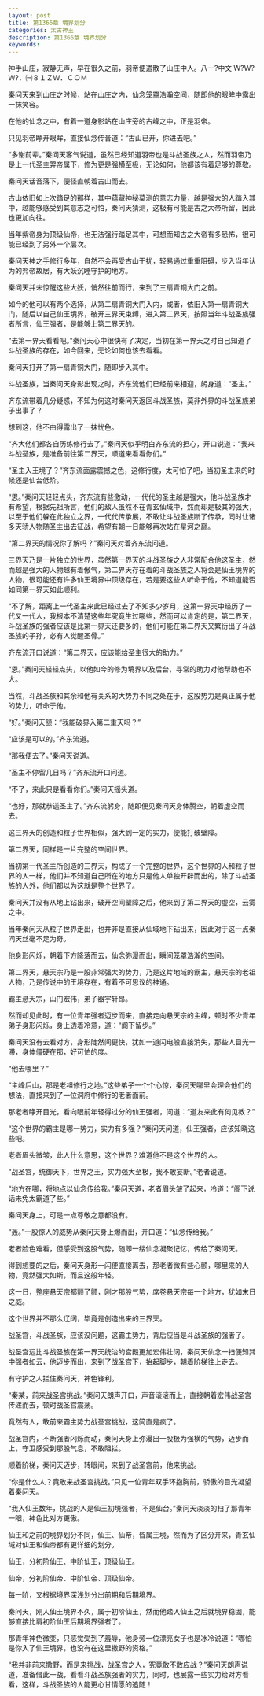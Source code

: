 ```yaml
---
layout: post
title: 第1366章 境界划分
categories: 太古神王
description: 第1366章 境界划分
keywords:
---
```


神手山庄，寂静无声，早在很久之前，羽帝便遣散了山庄中人。八一?中文 Ｗ?Ｗ?Ｗ?．㈠８１ＺＷ．ＣＯＭ

秦问天来到山庄之时候，站在山庄之内，仙念笼罩浩瀚空间，随即他的眼眸中露出一抹笑容。

在他的仙念之中，有着一道身影站在山庄旁的古峰之中，正是羽帝。

只见羽帝睁开眼眸，直接仙念传音道：“古山已开，你进去吧。”

“多谢前辈。”秦问天客气说道，虽然已经知道羽帝也是斗战圣族之人，然而羽帝乃是上一代圣主羿帝属下，修为更是强横至极，无论如何，他都该有着足够的尊敬。

秦问天话音落下，便径直朝着古山而去。

古山依旧如上次踏足的那样，其中蕴藏神秘莫测的意志力量，越是强大的人踏入其中，越能够感受到其意志之可怕，秦问天猜测，这极有可能是古之大帝所留，因此也更加向往。

当年紫帝身为顶级仙帝，也无法强行踏足其中，可想而知古之大帝有多恐怖，很可能已经到了另外一个层次。

秦问天神之手修行多年，自然不会再受古山干扰，轻易通过重重阻碍，步入当年认为的羿帝故居，有大妖沉睡守护的地方。

秦问天并未惊醒这些大妖，悄然往前而行，来到了三扇青铜大门之前。

如今的他可以有两个选择，从第二扇青铜大门入内，或者，依旧入第一扇青铜大门，随后以自己仙王境界，破开三界天束缚，进入第二界天，按照当年斗战圣族强者所言，仙王强者，是能够上第二界天的。

“去第一界天看看吧。”秦问天心中很快有了决定，当初在第一界天之时自己知道了斗战圣族的存在，如今回来，无论如何也该去看看。

秦问天打开了第一扇青铜大门，随即步入其中。

斗战圣族，当秦问天身影出现之时，齐东流他们已经前来相迎，躬身道：“圣主。”

齐东流带着几分疑惑，不知为何这时秦问天返回斗战圣族，莫非外界的斗战圣族弟子出事了？

想到这，他不由得露出了一抹忧色。

“齐大他们都各自历练修行去了。”秦问天似乎明白齐东流的担心，开口说道：“我来斗战圣族，是准备前往第二界天，顺道来看看你们。”

“圣主入王境了？”齐东流面露震撼之色，这修行度，太可怕了吧，当初圣主来的时候还是仙台低阶。

“恩。”秦问天轻轻点头，齐东流有些激动，一代代的圣主越是强大，他斗战圣族才有希望，根据先祖所言，他们的敌人虽然不在青玄仙域中，然而却是极其的强大，以至于他们躲在此独立之界，一代代传承展，不敢让斗战圣族断了传承，同时让诸多天骄人物随圣主出去征战，希望有朝一日能够再次站在星河之巅。

“第二界天的情况你了解吗？”秦问天对着齐东流问道。

三界天乃是一片独立的世界，虽然第一界天的斗战圣族之人非常配合他这圣主，然而越是强大的人物越有着傲气，第二界天存在着的斗战圣族之人将会是仙王境界的人物，很可能还有许多仙王境界中顶级存在，若是要这些人听命于他，不知道能否如同第一界天如此顺利。

“不了解，距离上一代圣主来此已经过去了不知多少岁月，这第一界天中经历了一代又一代人，我根本不清楚这些年究竟生过哪些，然而可以肯定的是，第二界天，斗战圣族的强者应该是比第一界天还要多的，他们可能在第二界天又繁衍出了斗战圣族的子孙，必有人觉醒圣骨。”

齐东流开口说道：“第二界天，应该能给圣主很大的助力。”

“恩。”秦问天轻轻点头，以他如今的修为境界以及后台，寻常的助力对他帮助也不大。

当然，斗战圣族和其余和他有关系的大势力不同之处在于，这股势力是真正属于他的势力，听命于他。

“好。”秦问天颔：“我能破界入第二重天吗？”

“应该是可以的。”齐东流道。

“那我便去了。”秦问天说道。

“圣主不停留几日吗？”齐东流开口问道。

“不了，来此只是看看你们。”秦问天摇头道。

“也好，那就恭送圣主了。”齐东流躬身，随即便见秦问天身体腾空，朝着虚空而去。

这三界天的创造和粒子世界相似，强大到一定的实力，便能打破壁障。

第二界天，同样是一片完整的空间世界。

当初第一代圣主所创造的三界天，构成了一个完整的世界，这个世界的人和粒子世界的人一样，他们并不知道自己所在的地方只是他人单独开辟而出的，除了斗战圣族的人外，他们都以为这就是整个世界了。

秦问天并没有从地上钻出来，破开空间壁障之后，他来到了第二界天的虚空，云雾之中。

当年秦问天从粒子世界走出，也并非是直接从仙域地下钻出来，因此对于这一点秦问天丝毫不足为奇。

他身形闪烁，朝着下方降落而去，仙念弥漫而出，瞬间笼罩浩瀚的空间。

第二界天，悬天宗乃是一股非常强大的势力，乃是这片地域的霸主，悬天宗的老祖人物，乃是传说中的王境存在，有着不可思议的神通。

霸主悬天宗，山门宏伟，弟子器宇轩昂。

然而却见此时，有一位青年强者迈步而来，直接走向悬天宗的主峰，顿时不少青年弟子身形闪烁，身上透着冷意，道：“阁下留步。”

秦问天没有去看对方，身形陡然间更快，犹如一道闪电般直接消失，那些人目光一滞，身体僵硬在那，好可怕的度。

“他去哪里？”

“主峰后山，那是老祖修行之地。”这些弟子一个个心惊，秦问天哪里会理会他们的想法，直接来到了一位洞府中修行的老者面前。

那老者睁开目光，看向眼前年轻得过分的仙王强者，问道：“道友来此有何见教？”

“这个世界的霸主是哪一势力，实力有多强？”秦问天问道，仙王强者，应该知晓这些吧。

老者眉头微皱，此人什么意思，这个世界？难道他不是这个世界的人。

“战圣宫，统御天下，世界之王，实力强大至极，我不敢妄断。”老者说道。

“地方在哪，将地点以仙念传给我。”秦问天道，老者眉头皱了起来，冷道：“阁下说话未免太霸道了些。”

秦问天身上，可是一点尊敬之意都没有。

“轰。”一股惊人的威势从秦问天身上爆而出，开口道：“仙念传给我。”

老者脸色难看，但感受到这股气势，随即一缕仙念凝聚记忆，传给了秦问天。

得到想要的之后，秦问天身形一闪便直接离去，那老者微有些心颤，哪里来的人物，竟然强大如斯，而且这般年轻。

这一日，整座悬天宗都颤了颤，刚才那股气势，席卷悬天宗每一个地方，犹如末日之威。

这个世界并不那么辽阔，毕竟是创造出来的三界天。

战圣宫，斗战圣族，应该没问题，这霸主势力，背后应当是斗战圣族的强者了。

战圣宫远比斗战圣族在第一界天统治的宫殿更加宏伟壮阔，秦问天仙念一扫便知其中强者如云，他迈步而出，来到了战圣宫下，抬起脚步，朝着阶梯往上走去。

有守护之人拦住秦问天，神色锋利。

“秦某，前来战圣宫挑战。”秦问天朗声开口，声音滚滚而上，直接朝着宏伟战圣宫传递而去，顿时战圣宫震荡。

竟然有人，敢前来霸主势力战圣宫挑战，这简直是疯了。

战圣宫内，不断强者闪烁而动，秦问天身上弥漫出一股极为强横的气势，迈步而上，守卫感受到那股气息，不敢阻拦。

顺着阶梯，秦问天迈步，转眼间，来到了战圣宫前，他来挑战。

“你是什么人？竟敢来战圣宫挑战。”只见一位青年双手环抱胸前，骄傲的目光凝望着秦问天。

“我入仙王数年，挑战的人是仙王初境强者，不是仙台。”秦问天淡淡的扫了那青年一眼，神色比对方更傲。

仙王和之前的境界划分不同，仙王、仙帝，皆属王境，然而为了区分开来，青玄仙域对仙王和仙帝都有更详细的划分。

仙王，分初阶仙王、中阶仙王，顶级仙王。

仙帝，分初阶仙帝、中阶仙帝、顶级仙帝。

每一阶，又根据境界深浅划分出前期和后期境界。

秦问天，刚入仙王境界不久，属于初阶仙王，然而他踏入仙王之后就境界稳固，能够直接比肩初阶仙王后期境界强者了。

那青年神色微变，只感觉受到了羞辱，他身旁一位漂亮女子也是冰冷说道：“哪怕是你入了仙王境界，也没有在这里撒野的资格。”

“我并非前来撒野，而是来挑战，战圣宫之人，究竟敢不敢应战？”秦问天朗声说道，准备借此一战，看看斗战圣族强者的实力，同时，也展露一些实力给对方看看，这样，斗战圣族的人能更心甘情愿的追随！

